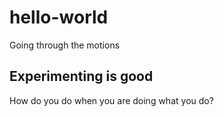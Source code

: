 # hello-world
Going through the motions
## Experimenting is good
How do you do when you are doing what you do?
